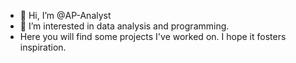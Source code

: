 - 👋 Hi, I’m @AP-Analyst
- 👀 I’m interested in data analysis and programming. 
- Here you will find some projects I've worked on. I hope it fosters inspiration.

<!---
AP-Analyst/AP-Analyst is a ✨ special ✨ repository because its `README.md` (this file) appears on your GitHub profile.
You can click the Preview link to take a look at your changes.
--->
